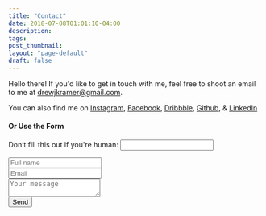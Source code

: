 ```yaml
---
title: "Contact"
date: 2018-07-08T01:01:10-04:00
description:
tags:
post_thumbnail:
layout: "page-default"
draft: false
---
```


Hello there! If you'd like to get in touch with me, feel free to shoot an email to me at [drewjkramer@gmail.com](mailto:drewjkramer@gmail.com). 

You can also find me on [Instagram](https://www.instagram.com/drewkramer), [Facebook](https://www.facebook.com/kramer.drew), [Dribbble](https://www.dribbble.com/drewkramer), [Github](https://www.github.com/drewkramer), & [LinkedIn](https://www.linkedin.com/in/drewjkramer/)

#### Or Use the Form

<form method="POST" name="Contact" class="Form Form--contact" netlify-honeypot="bot-field" data-netlify="true">
  <p class="hidden">
    <label>Don’t fill this out if you're human: <input name="bot-field" /></label>
  </p>
  <div class="Form__group">
  <!-- <label class="Label Form__label small">Full Name</label> -->
  <input type="text" name="name" class="form-control form-control--text" required placeholder="Full name" aria-label="Name">
  </div>
  <div class="Form__group">
  <!-- <label class="Label Form__label small">Email</label> -->
  <input type="email" name="_replyto" class="form-control form-control--text" required placeholder="Email" aria-label="Email">
  </div><div class="Form__group">
  <!-- <label class="Label Form__label small">Message</label> -->
  <textarea class="form-control form-control--textearea" name="message" type="text" required placeholder="Your message" aria-label="Message"></textarea>
  </div>
  <div class="Form__group">
  <button type="submit" class="btn btn-secondary btn-submit" aria-label="Send">Send</button>
  </div>
</form>